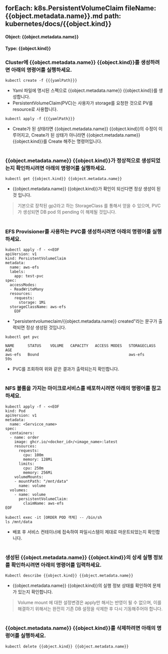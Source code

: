 
forEach: k8s.PersistentVolumeClaim
fileName: {{object.metadata.name}}.md
path: kubernetes/docs/{{object.kind}}
---

#### Object: {{object.metadata.name}}
#### Type: {{object.kind}}

### Cluster에 {{object.metadata.name}} {{object.kind}}를 생성하려면 아래의 명령어를 실행하세요.

```
kubectl create -f {{{yamlPath}}}
```
- Yaml 파일에 명시된 스펙으로 {{object.metadata.name}} {{object.kind}}를 생성합니다.
- PersistentVolumeClaim(PVC)는 사용자가 storage를 요청한 것으로 PV를 resource로 사용합니다.

```
kubectl apply -f {{{yamlPath}}}
```
- Create가 된 상태라면 {{object.metadata.name}} {{object.kind}}의 수정이 이루어지고, Create가 된 상태가 아니라면 {{object.metadata.name}} {{object.kind}}를 Create 해주는 명령어입니다.  
#

### {{object.metadata.name}} {{object.kind}}가 정상적으로 생성되었는지 확인하시려면 아래의 명령어를 실행하세요.

```
kubectl get {{object.kind}} {{object.metadata.name}}
```
- {{object.metadata.name}} {{object.kind}}가 확인이 되신다면 정상 생성이 된 것 입니다.  
> 기본으로 장착된 gp2라고 하는 StorageClass 를 통해서 얻을 수 있으며, PVC가 생성되면 DB pod 의 pending 이 해제될 것입니다.  
#

### EFS Provisioner를 사용하는 PVC를 생성하시려면 아래의 명령어를 실행하세요.
```
kubectl apply -f - <<EOF
apiVersion: v1
kind: PersistentVolumeClaim
metadata:
  name: aws-efs
  labels:
    app: test-pvc
spec:
  accessModes:
  - ReadWriteMany
  resources:
    requests:
      storage: 1Mi
  storageClassName: aws-efs
	EOF
```
- "persistentvolumeclaim/{{object.metadata.name}} created"라는 문구가 출력되면 정상 생성된 것입니다.

```
kubectl get pvc

NAME      STATUS    VOLUME   CAPACITY   ACCESS MODES   STORAGECLASS   AGE
aws-efs   Bound                                        aws-efs        59s
```
- PVC를 조회하여 위와 같은 결과가 출력되는지 확인합니다.
#

### NFS 볼륨을 가지는 마이크로서비스를 배포하시려면 아래의 명령어를 참고하세요.
```
kubectl apply -f - <<EOF
kind: Pod
apiVersion: v1
metadata:
  name: <Servicce_name>
spec:
  containers:
  - name: order
    image: ghcr.io/<docker_id>/<image_name>:latest
    resources:
      requests:
        cpu: 100m
        memory: 128Mi
      limits:
        cpu: 250m
        memory: 256Mi
    volumeMounts:
    - mountPath: "/mnt/data"
      name: volume
  volumes:
    - name: volume
      persistentVolumeClaim:
        claimName: aws-efs
EOF
```

```
kubectl exec -it [ORDER POD 객체] -- /bin/sh
ls /mnt/data
```
- 배포 후 서비스 컨테이너에 접속하여 파일시스템이 제대로 마운트되었는지 확인합니다.
#

### 생성된 {{object.metadata.name}} {{object.kind}}의 상세 실행 정보를 확인하시려면 아래의 명령어를 입력하세요.

```
Kubectl describe {{object.kind}} {{object.metadata.name}}
```
- {{object.metadata.name}} {{object.kind}}의 실행 정보 상태를 확인하여 문제가 있는지 확인합니다. 
> Volume mount 에 대한 설정변경은 apply만 해서는 반영이 될 수 없으며, 이를 해결하기 위해서는 완전히 기존 DB 설정을 삭제한 후 다시 기동해주어야 합니다.
#

### {{object.metadata.name}} {{object.kind}}를 삭제하려면 아래의 명령어를 실행하세요.

```
kubectl delete {{object.kind}} {{object.metadata.name}}
```
#
